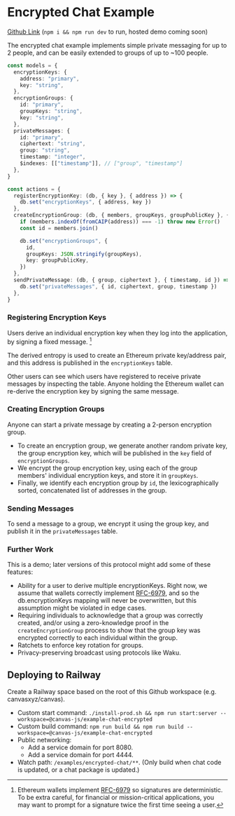 # Encrypted Chat Example

[Github Link](https://github.com/canvasxyz/canvas/tree/main/examples/encrypted-chat) (`npm i && npm run dev` to run, hosted demo coming soon)

The encrypted chat example implements simple private messaging for
up to 2 people, and can be easily extended to groups of up to ~100 people.

```ts
const models = {
  encryptionKeys: {
    address: "primary",
    key: "string",
  },
  encryptionGroups: {
    id: "primary",
    groupKeys: "string",
    key: "string",
  },
  privateMessages: {
    id: "primary",
    ciphertext: "string",
    group: "string",
    timestamp: "integer",
    $indexes: [["timestamp"]], // ["group", "timestamp"]
  },
}

const actions = {
  registerEncryptionKey: (db, { key }, { address }) => {
    db.set("encryptionKeys", { address, key })
  },
  createEncryptionGroup: (db, { members, groupKeys, groupPublicKey }, { address }) => {
    if (members.indexOf(fromCAIP(address)) === -1) throw new Error()
    const id = members.join()

    db.set("encryptionGroups", {
      id,
      groupKeys: JSON.stringify(groupKeys),
      key: groupPublicKey,
    })
  },
  sendPrivateMessage: (db, { group, ciphertext }, { timestamp, id }) => {
    db.set("privateMessages", { id, ciphertext, group, timestamp })
  },
}
```

### Registering Encryption Keys

Users derive an individual encryption key when they log into the
application, by signing a fixed message. [^1]

The derived entropy is used to create an Ethereum private key/address
pair, and this address is published in the `encryptionKeys` table.

Other users can see which users have registered to receive private
messages by inspecting the table. Anyone holding the Ethereum wallet
can re-derive the encryption key by signing the same message.

### Creating Encryption Groups

Anyone can start a private message by creating a 2-person encryption
group.

- To create an encryption group, we generate another random private key,
  the group encryption key, which will be published in the `key` field
  of `encryptionGroups`.
- We encrypt the group encryption key, using each of the group members'
  individual encryption keys, and store it in `groupKeys`.
- Finally, we identify each encryption group by `id`, the
  lexicographically sorted, concatenated list of addresses in the group.

### Sending Messages

To send a message to a group, we encrypt it using the group key, and
publish it in the `privateMessages` table.

### Further Work

This is a demo; later versions of this protocol might add some of these features:

- Ability for a user to derive multiple encryptionKeys. Right now, we
  assume that wallets correctly implement [RFC-6979](1), and so the
  db.encryptionKeys mapping will never be overwritten, but this assumption
  might be violated in edge cases.
- Requiring individuals to acknowledge that a group was correctly
  created, and/or using a zero-knowledge proof in the
  `createEncryptionGroup` process to show that the group key was
  encrypted correctly to each individual within the group.
- Ratchets to enforce key rotation for groups.
- Privacy-preserving broadcast using protocols like Waku.

## Deploying to Railway

Create a Railway space based on the root of this Github workspace (e.g. canvasxyz/canvas).

* Custom start command: `./install-prod.sh && npm run start:server --workspace=@canvas-js/example-chat-encrypted`
* Custom build command: `npm run build && npm run build --workspace=@canvas-js/example-chat-encrypted`
* Public networking:
  * Add a service domain for port 8080.
  * Add a service domain for port 4444.
* Watch path: `/examples/encrypted-chat/**`. (Only build when chat code is updated, or a chat package is updated.)

[^1]:
    Ethereum wallets implement [RFC-6979](1) so signatures are
    deterministic. To be extra careful, for financial or mission-critical
    applications, you may want to prompt for a signature twice the first
    time seeing a user.

[1]: https://datatracker.ietf.org/doc/html/rfc6979
